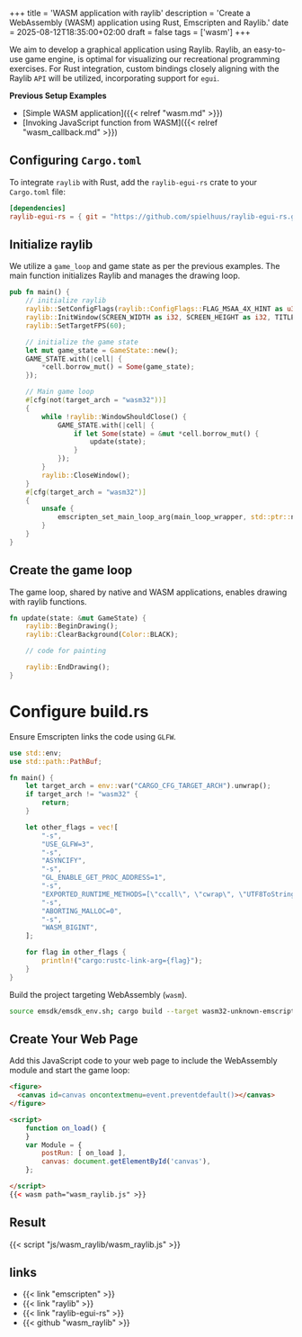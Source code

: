 +++
title = 'WASM application with raylib'
description = 'Create a WebAssembly (WASM) application using Rust, Emscripten and Raylib.'
date = 2025-08-12T18:35:00+02:00
draft = false
tags = ['wasm']
+++

We aim to develop a graphical application using Raylib. Raylib, an easy-to-use
game engine, is optimal for visualizing our recreational programming exercises.
For Rust integration, custom bindings closely aligning with the Raylib `API`
will be utilized, incorporating support for `egui`.

**Previous Setup Examples**
- [Simple WASM application]({{< relref "wasm.md" >}})
- [Invoking JavaScript function from WASM]({{< relref "wasm_callback.md" >}})

## Configuring `Cargo.toml`

To integrate `raylib` with Rust, add the `raylib-egui-rs` crate to your
`Cargo.toml` file:


```toml
[dependencies]
raylib-egui-rs = { git = "https://github.com/spielhuus/raylib-egui-rs.git" }

```

## Initialize raylib

We utilize a `game_loop` and game state as per the previous examples. The main
function initializes Raylib and manages the drawing loop.

```rust
pub fn main() {
    // initialize raylib
    raylib::SetConfigFlags(raylib::ConfigFlags::FLAG_MSAA_4X_HINT as u32);
    raylib::InitWindow(SCREEN_WIDTH as i32, SCREEN_HEIGHT as i32, TITLE);
    raylib::SetTargetFPS(60);

    // initialize the game state
    let mut game_state = GameState::new();
    GAME_STATE.with(|cell| {
        *cell.borrow_mut() = Some(game_state);
    });

    // Main game loop
    #[cfg(not(target_arch = "wasm32"))]
    {
        while !raylib::WindowShouldClose() {
            GAME_STATE.with(|cell| {
                if let Some(state) = &mut *cell.borrow_mut() {
                    update(state);
                }
            });
        }
        raylib::CloseWindow();
    }
    #[cfg(target_arch = "wasm32")]
    {
        unsafe {
            emscripten_set_main_loop_arg(main_loop_wrapper, std::ptr::null_mut(), 0, 1);
        }
    }
}
```

## Create the game loop

The game loop, shared by native and WASM applications, enables drawing with
raylib functions.

```rust
fn update(state: &mut GameState) {
    raylib::BeginDrawing();
    raylib::ClearBackground(Color::BLACK);

    // code for painting

    raylib::EndDrawing();
}
```

# Configure build.rs

Ensure Emscripten links the code using `GLFW`.

```rust
use std::env;
use std::path::PathBuf;

fn main() {
    let target_arch = env::var("CARGO_CFG_TARGET_ARCH").unwrap();
    if target_arch != "wasm32" {
        return;
    }

    let other_flags = vec![
        "-s",
        "USE_GLFW=3",
        "-s",
        "ASYNCIFY",
        "-s",
        "GL_ENABLE_GET_PROC_ADDRESS=1",
        "-s",
        "EXPORTED_RUNTIME_METHODS=[\"ccall\", \"cwrap\", \"UTF8ToString\"]",
        "-s",
        "ABORTING_MALLOC=0",
        "-s",
        "WASM_BIGINT",
    ];

    for flag in other_flags {
        println!("cargo:rustc-link-arg={flag}");
    }
}
```

Build the project targeting WebAssembly (`wasm`).

```bash
source emsdk/emsdk_env.sh; cargo build --target wasm32-unknown-emscripten --release 
```

## Create Your Web Page

Add this JavaScript code to your web page to include the WebAssembly module and
start the game loop:

```html
<figure>
  <canvas id=canvas oncontextmenu=event.preventdefault()></canvas>
</figure>

<script>
    function on_load() {
    }
    var Module = {
        postRun: [ on_load ],
        canvas: document.getElementById('canvas'),
    };

</script>
{{< wasm path="wasm_raylib.js" >}}

```

## Result

<figure>
  <canvas id=canvas oncontextmenu=event.preventdefault()></canvas>
</figure>

<script>
    function on_load() {
    }
    var Module = {
        postRun: [ on_load ],
        canvas: document.getElementById('canvas'),
    };

</script>
{{< script "js/wasm_raylib/wasm_raylib.js" >}}

## links

- {{< link "emscripten" >}}
- {{< link "raylib" >}}
- {{< link "raylib-egui-rs" >}}
- {{< github "wasm_raylib" >}}
